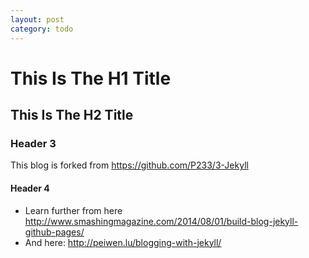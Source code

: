```yaml
---
layout: post
category: todo
---
```


This Is The H1 Title
====================

This Is The H2 Title
--------------------

### Header 3

This blog is forked from https://github.com/P233/3-Jekyll

#### Header 4


* Learn further from here http://www.smashingmagazine.com/2014/08/01/build-blog-jekyll-github-pages/
* And here: http://peiwen.lu/blogging-with-jekyll/
